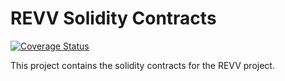 # REVV Solidity Contracts

[![Coverage Status](https://codecov.io/gh/animoca/revv-ethereum-contracts/graph/badge.svg)](https://codecov.io/gh/animoca/revv-ethereum-contracts)

This project contains the solidity contracts for the REVV project.
